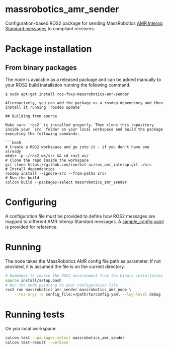 # massrobotics_amr_sender

Configuration-based ROS2 package for sending MassRobotics [AMR Interop Standard messages](https://github.com/MassRobotics-AMR/AMR_Interop_Standard) to compliant receivers.

# Package installation

## From binary packages

The node is available as a released package and can be added manually to your ROS2 build installation running the following command:

```console
$ sudo apt-get install ros-foxy-massrobotics-amr-sender

Alternatively, you can add the package as a rosdep dependency and then install it running `rosdep update`

## Building from source

Make sure `ros2` is installed properly. Then clone this repository inside your `src` folder on your local workspace and build the package executing the following commands:

```bash
# Create a ROS2 workspace and go into it - if you don't have one already
mkdir -p ~/ros2_ws/src && cd ros2_ws/
# Clone the repo inside the workspace
git clone https://github.com/inorbit-ai/ros_amr_interop.git ./src
# Install dependencies
rosdep install --ignore-src --from-paths src/
# Run the build
colcon build --packages-select massrobotics_amr_sender
```
# Configuring

A configuration file must be provided to define how ROS2 messages are mapped to different AMR Interop Standard messages. A [sample_config.yaml](https://github.com/inorbit-ai/ros_amr_interop/blob/foxy-devel/massrobotics_amr_sender_py/sample_config.yaml) is provided for reference.

# Running

The node takes the MassRobotics AMR config file path as parameter. If not provided, it is assumed the file is on the current directory.

```bash
# Remember to source the ROS2 environment from the binary installation or your workspace overlay
source install/setup.bash
# Run the node pointing to your configuration file
ros2 run massrobotics_amr_sender massrobotics_amr_node \
    --ros-args -p config_file:=/path/to/config.yaml --log-level debug
```


# Running tests

On you local workspace:

```bash
colcon test --packages-select massrobotics_amr_sender
colcon test-result --verbose
```
